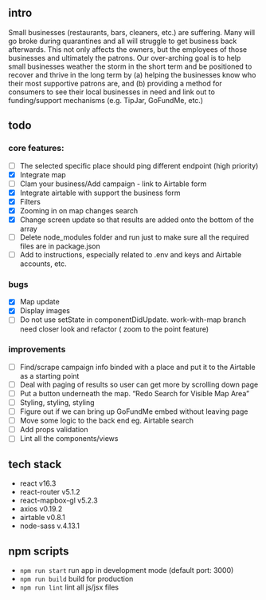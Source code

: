 ## intro

Small businesses (restaurants, bars, cleaners, etc.) are suffering. Many will go broke during quarantines and all will struggle to get business back afterwards. This not only affects the owners, but the employees of those businesses and ultimately the patrons. Our over-arching goal is to help small businesses weather the storm in the short term and be positioned to recover and thrive in the long term by (a) helping the businesses know who their most supportive patrons are, and (b) providing a method for consumers to see their local businesses in need and link out to funding/support mechanisms (e.g. TipJar, GoFundMe, etc.)

## todo

### core features:

- [ ] The selected specific place should ping different endpoint (high priority)
- [x] Integrate map
- [ ] Clam your business/Add campaign - link to Airtable form
- [x] Integrate airtable with support the business form
- [x] Filters
- [x] Zooming in on map changes search
- [x] Change screen update so that results are added onto the bottom of the array
- [ ] Delete node_modules folder and run just to make sure all the required files are in package.json
- [ ] Add to instructions, especially related to .env and keys and Airtable accounts, etc.

### bugs

- [x] Map update
- [x] Display images
- [ ] Do not use setState in componentDidUpdate. work-with-map branch need closer look and refactor ( zoom to the point feature)

### improvements

- [ ] Find/scrape campaign info binded with a place and put it to the Airtable as a starting point
- [ ] Deal with paging of results so user can get more by scrolling down page
- [ ] Put a button underneath the map. “Redo Search for Visible Map Area”
- [ ] Styling, styling, styling
- [ ] Figure out if we can bring up GoFundMe embed without leaving page
- [ ] Move some logic to the back end eg. Airtable search
- [ ] Add props validation
- [ ] Lint all the components/views

## tech stack

- react v16.3
- react-router v5.1.2
- react-mapbox-gl v5.2.3
- axios v0.19.2
- airtable v0.8.1
- node-sass v.4.13.1

## npm scripts

- `npm run start` run app in development mode (default port: 3000)
- `npm run build` build for production
- `npm run lint` lint all js/jsx files
